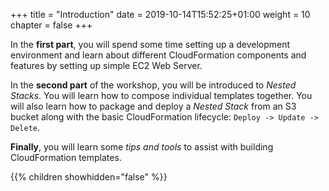 +++
title = "Introduction"
date = 2019-10-14T15:52:25+01:00
weight = 10
chapter = false
+++

In the **first part**, you will spend some time setting up a development environment and learn about 
different CloudFormation components and features by setting up simple EC2 Web Server. 

In the **second part** of the workshop, you will be introduced to _Nested Stacks_. You will learn how to compose individual templates together. You will also learn how to package and deploy a _Nested Stack_ from an S3 bucket along with the basic CloudFormation lifecycle: `Deploy -> Update -> Delete`.

**Finally**, you will learn some _tips and tools_ to assist with building CloudFormation templates.

{{% children showhidden="false" %}}